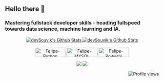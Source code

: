
## Hello there 🤙
### Mastering fullstack developer skills - heading fullspeed towards data science, machine learning and IA.
<div align="center">
  <a href="https://github.com/FelipeCarlone">
  <img align="center" src="https://github-readme-stats.vercel.app/api?username=FelipeCarlone&include_all_commits=true&count_private=true&show_icons=true&line_height=20&&theme=dark" alt="devSouvik's Github Stats">  
  <img align="center" src="https://github-readme-stats.vercel.app/api/top-langs/?username=FelipeCarlone&include_all_commits=true&count_private=true&show_icons=true&/top-langs&line_height=20&&theme=dark" alt="devSouvik's Github Stats">    
</div>
<div style="display: inline_block" align="center"><br>
  <img align="center" alt="Felipe-Python" height="30" width="100" src="https://img.shields.io/badge/Python-14354C?style=for-the-badge&logo=python&logoColor=white">
  <img align="center" alt="Felipe-MYSQL" height="30" width="100" src="https://img.shields.io/badge/MySQL-005C84?style=for-the-badge&logo=mysql&logoColor=white">
  <img align="center" alt="Felipe-Powerbi" height="30" width="100" src="https://img.shields.io/badge/PowerBI-F2C811?style=for-the-badge&logo=Power%20BI&logoColor=black">
</div>
<p>
</p>
<div align="center">  
  <a href = "mailto:felipe.carlone@gmail.com"><img src="https://img.shields.io/badge/-Gmail-%23333?style=for-the-badge&logo=gmail&logoColor=white" target="_blank"></a>
  <a href="https://www.linkedin.com/in/felipe-lucio/" target="_blank"><img src="https://img.shields.io/badge/-LinkedIn-%230077B5?style=for-the-badge&logo=linkedin&logoColor=white" target="_blank"></a> 
</div>
    
<p align="right"> <img src="https://komarev.com/ghpvc/?username=FelipeCarlone&color=yellow" alt="Profile views" /> </p>

  
  
